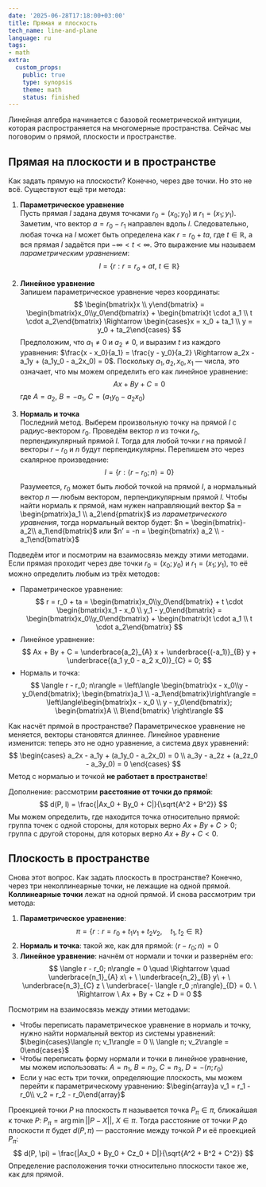```yaml
---
date: '2025-06-28T17:18:00+03:00'
title: Прямая и плоскость
tech_name: line-and-plane
language: ru
tags:
- math
extra:
  custom_props:
    public: true
    type: synopsis
    theme: math
    status: finished
---
```


Линейная алгебра начинается с базовой геометрической интуиции, которая распространяется на многомерные пространства. Сейчас мы поговорим о прямой, плоскости и пространстве. 

## Прямая на плоскости и в пространстве
Как задать прямую на плоскости? Конечно, через две точки. Но это не всё. Существуют ещё три метода:

1. **Параметрическое уравнение**  
Пусть прямая $l$ задана двумя точками $r_0 = (x_0; y_0)$ и $r_1 = (x_1;y_1)$. Заметим, что вектор $a = r_0 - r_1$ направлен вдоль $l$. Следовательно, любая точка на $l$ может быть определена как $r = r_0 + ta$, где $t \in \mathbb{R}$, а вся прямая $l$ задаётся при $-\infty < t < \infty$. Это выражение мы называем *параметрическим уравнением*:  
$$
l = \{r: r = r_o + at, \ t \in \mathbb{R} \}
$$

2. **Линейное уравнение**  
Запишем параметрическое уравнение через координаты:  
$$
\begin{bmatrix}x \\ y\end{bmatrix} = \begin{bmatrix}x_0\\y_0\end{bmatrix} + \begin{bmatrix}t \cdot a_1 \\ t \cdot a_2\end{bmatrix} \Rightarrow \begin{cases}x = x_0 + ta_1 \\ y = y_0 + ta_2\end{cases}
$$
Предположим, что $a_1 \neq 0$ и $a_2 \neq 0$, и выразим $t$ из каждого уравнения: $\frac{x - x_0}{a_1} = \frac{y - y_0}{a_2} \Rightarrow a_2x - a_1y + (a_1y_0 - a_2x_0) = 0$. Поскольку $a_1, a_2, x_0, x_1$ — числа, это означает, что мы можем определить его как линейное уравнение:  
$$
Ax + By + C = 0
$$
где $A = a_2$, $B = -a_1$, $C = (a_1y_0 - a_2x_0)$ 

3. **Нормаль и точка**  
Последний метод. Выберем произвольную точку на прямой $l$ с радиус-вектором $r_0$. Проведём вектор $n$ из точки $r_0$, перпендикулярный прямой $l$. Тогда для любой точки $r$ на прямой $l$ векторы $r - r_0$ и $n$ будут перпендикулярны. Перепишем это через скалярное произведение:  
$$
l = \{ r: \langle r - r_0;n\rangle = 0\}
$$
Разумеется, $r_0$ может быть любой точкой на прямой $l$, а нормальный вектор $n$ — любым вектором, перпендикулярным прямой $l$. Чтобы найти нормаль к прямой, нам нужен направляющий вектор $a = \begin{pmatrix}a_1 \\ a_2\end{pmatrix}$ из *параметрического уравнения*, тогда нормальный вектор будет: $n = \begin{bmatrix}-a_2\\ a_1\end{bmatrix}$ или $n’ = -n = \begin{bmatrix} a_2 \\ -a_1\end{bmatrix}$

Подведём итог и посмотрим на взаимосвязь между этими методами. Если прямая проходит через две точки $r_0 = (x_0; y_0)$ и $r_1 = (x_1; y_1)$, то её можно определить любым из трёх методов:
- Параметрическое уравнение:  
$$
r = r_0 + ta = \begin{bmatrix}x_0\\y_0\end{bmatrix} + t \cdot \begin{bmatrix}x_1 - x_0 \\ y_1 - y_0\end{bmatrix} = \begin{bmatrix}x_0\\y_0\end{bmatrix} + \begin{bmatrix}t \cdot a_1 \\ t \cdot a_2\end{bmatrix}
$$
- Линейное уравнение:  
$$
Ax + By + C = 
\underbrace{a_2}_{A} x + 
\underbrace{(-a_1)}_{B} y + 
\underbrace{(a_1 y_0 - a_2 x_0)}_{C} = 0;
$$
- Нормаль и точка:  
$$
\langle r - r_0; n\rangle = \left\langle \begin{bmatrix}x - x_0\\y - y_0\end{bmatrix}; \begin{bmatrix}a_1 \\ -a_1\end{bmatrix}\right\rangle = \left\langle\begin{bmatrix}x - x_0 \\ y - y_0\end{bmatrix}; \begin{bmatrix}A \\ B\end{bmatrix} \right\rangle
$$

Как насчёт прямой в пространстве? Параметрическое уравнение не меняется, векторы становятся длиннее. Линейное уравнение изменится: теперь это не одно уравнение, а система двух уравнений:  
$$
\begin{cases}
a_2x - a_1y + (a_1y_0 - a_2x_0) = 0 \\
a_3y - a_2z + (a_2z_0 - a_3y_0) = 0
\end{cases}
$$
Метод с нормалью и точкой **не работает в пространстве**!

Дополнение: рассмотрим **расстояние от точки до прямой**:  
$$
d(P, l) = \frac{|Ax_0 + By_0 + C|}{\sqrt{A^2 + B^2}}
$$
Мы можем определить, где находится точка относительно прямой: группа точек с одной стороны, для которых верно $Ax +By + C > 0$; группа с другой стороны, для которых верно $Ax +By + C < 0$.

## Плоскость в пространстве
Снова этот вопрос. Как задать плоскость в пространстве? Конечно, через три неколлинеарные точки, не лежащие на одной прямой. **Коллинеарные точки** лежат на одной прямой. И снова рассмотрим три метода:
1. **Параметрическое уравнение**:  
$$
\pi = \{r: r = r_0 + t_1v_1 + t_2v_2, \quad t_1, t_2 \in \mathbb{R}\}
$$
2. **Нормаль и точка**: такой же, как для прямой: $\langle r - r_0; n\rangle = 0$  
3. **Линейное уравнение**: начнём от нормали и точки и развернём его:  
$$
\langle r - r_0; n\rangle = 0 \quad \Rightarrow \quad 
\underbrace{n_1}_{A} x\  + \ 
\underbrace{n_2}_{B} y\  + \
\underbrace{n_3}_{C} z \ 
\underbrace{- \langle r_0 ;n\rangle}_{D} = 0. \ \Rightarrow \ Ax + By + Cz + D = 0
$$

Посмотрим на взаимосвязь между этими методами:
- Чтобы переписать параметрическое уравнение в нормаль и точку, нужно найти нормальный вектор из системы уравнений:  $\begin{cases}\langle n; v_1\rangle = 0 \\ \langle n; v_2\rangle = 0\end{cases}$
- Чтобы переписать форму нормали и точки в линейное уравнение, мы можем использовать: $A = n_1$, $B = n_2$, $C = n_3$, $D = -\langle n ;r_0\rangle$ 
- Если у нас есть три точки, определяющие плоскость, мы можем перейти к параметрическому уравнению: $\begin{array}a v_1 = r_1 - r_0\\ v_2 = r_2 - r_0\end{array}$

Проекцией точки $P$ на плоскость $\pi$ называется точка $P_\pi \in \pi$, ближайшая к точке $P$: $P_\pi = \arg{\min{||P - X||}}, \ X \in \pi$. Тогда расстояние от точки $P$ до плоскости $\pi$ будет $d(P, \pi)$ — расстояние между точкой $P$ и её проекцией $P_\pi$:  
$$
d(P, \pi) = \frac{|Ax_0 + By_0 + Cz_0 + D|}{\sqrt{A^2 + B^2 + C^2}}
$$
Определение расположения точки относительно плоскости такое же, как для прямой.  